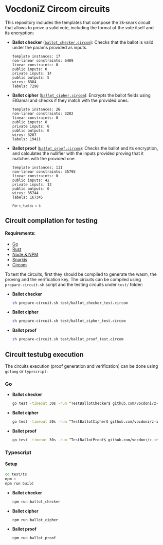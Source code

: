 # VocdoniZ Circom circuits

This repository includes the templates that compose the zk-snark circuit that allows to prove a valid vote, including the format of the vote itself and its encryption:
 * **Ballot checker** ([`ballot_checker.circom`](./circuits/ballot_checker.circom)): Checks that the ballot is valid under the params provided as inputs.
    ```
    template instances: 17
    non-linear constraints: 6409
    linear constraints: 0
    public inputs: 0
    private inputs: 14
    public outputs: 5
    wires: 6384
    labels: 7298
    ```
 * **Ballot cipher** ([`ballot_cipher.circom`](./circuits/ballot_cipher.circom)): Encrypts the ballot fields using ElGamal and checks if they match with the provided ones.
    ```
    template instances: 26
    non-linear constraints: 3202
    linear constraints: 0
    public inputs: 8
    private inputs: 0
    public outputs: 0
    wires: 3207
    labels: 19411
    ```
 * **Ballot proof** ([`ballot_proof.circom`](./circuits/ballot_proof.circom)): Checks the ballot and its encryption, and calculates the nullifier with the inputs provided proving that it matches with the provided one.
    ```
    template instances: 111
    non-linear constraints: 35795
    linear constraints: 0
    public inputs: 42
    private inputs: 13
    public outputs: 0
    wires: 35744
    labels: 167345
    ```
    <small>For `n_fields = 8`.</small>

## Circuit compilation for testing 

#### Requirements:
 * [Go](https://go.dev/)
 * [Rust](https://www.rust-lang.org/)
 * [Node & NPM](https://nodejs.org/)
 * [Snarkjs](https://github.com/iden3/snarkjs)
 * [Circom](https://docs.circom.io/)

To test the circuits, first they should be compiled to generate the wasm, the proving and the verification key. The circuits can be compiled using `prepare-circuit.sh` script and the testing circuits under `test/` folder:

* **Ballot checker**
    ```sh 
    sh prepare-circuit.sh test/ballot_checker_test.circom
    ```

* **Ballot cipher**
    ```sh 
    sh prepare-circuit.sh test/ballot_cipher_test.circom
    ```

* **Ballot proof**
    ```sh 
    sh prepare-circuit.sh test/ballot_proof_test.circom
    ```

## Circuit testubg execution

The circuits execution (proof generation and verification) can be done using `golang` or `typescript`:

### Go

* **Ballot checker**
    ```sh 
    go test -timeout 30s -run ^TestBallotChecker$ github.com/vocdoni/z-ircuits/test -v -count=1
    ```

* **Ballot cipher**
    ```sh 
    go test -timeout 30s -run ^TestBallotCipher$ github.com/vocdoni/z-ircuits/test -v -count=1
    ```

* **Ballot proof**
    ```sh 
    go test -timeout 30s -run ^TestBallotProof$ github.com/vocdoni/z-ircuits/test -v -count=1
    ```

### Typescript

#### Setup
```sh
cd test/ts
npm i
npm run build
```

* **Ballot checker**
    ```sh 
    npm run ballot_checker
    ```

* **Ballot cipher**
    ```sh 
    npm run ballot_cipher
    ```

* **Ballot proof**
    ```sh 
    npm run ballot_proof
    ```